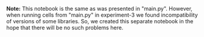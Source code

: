 **Note:** This notebook is the same as was presented in "main.py". However, when running cells from "main.py" in experiment-3 we found incompatibility of versions of some libraries. So, we created this separate notebook in the hope that there will be no such problems here.
